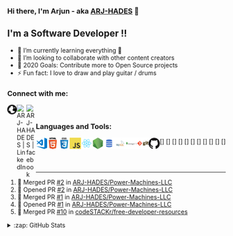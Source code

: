 ### Hi there, I'm Arjun - aka [ARJ-HADES][website] 👋


## I'm a Software Developer !!

- 🌱 I’m currently learning everything 🤣
- 👯 I’m looking to collaborate with other content creators
- 🥅 2020 Goals: Contribute more to Open Source projects
- ⚡ Fun fact: I love to draw and play guitar / drums

### Connect with me:

[<img align="left" alt="ARJ-HADES" width="22px" src="https://raw.githubusercontent.com/iconic/open-iconic/master/svg/globe.svg" />][website]
[<img align="left" alt="ARJ-HADES | LinkedIn" width="22px" src="https://cdn.jsdelivr.net/npm/simple-icons@v3/icons/linkedin.svg" />][linkedin]
[<img align="left" alt="ARJ-HADES | facebook" width="22px" src="https://cdn.jsdelivr.net/npm/simple-icons@v3/icons/facebook.svg" />][facebook]

<br />

### Languages and Tools:

[<img align="left" alt="Visual Studio Code" width="26px" src="https://raw.githubusercontent.com/github/explore/80688e429a7d4ef2fca1e82350fe8e3517d3494d/topics/visual-studio-code/visual-studio-code.png" />]
[<img align="left" alt="HTML5" width="26px" src="https://raw.githubusercontent.com/github/explore/80688e429a7d4ef2fca1e82350fe8e3517d3494d/topics/html/html.png" />]
[<img align="left" alt="CSS3" width="26px" src="https://raw.githubusercontent.com/github/explore/80688e429a7d4ef2fca1e82350fe8e3517d3494d/topics/css/css.png" />]
[<img align="left" alt="JavaScript" width="26px" src="https://raw.githubusercontent.com/github/explore/80688e429a7d4ef2fca1e82350fe8e3517d3494d/topics/javascript/javascript.png" />]
[<img align="left" alt="React" width="26px" src="https://raw.githubusercontent.com/github/explore/80688e429a7d4ef2fca1e82350fe8e3517d3494d/topics/react/react.png" />]
[<img align="left" alt="Node.js" width="26px" src="https://raw.githubusercontent.com/github/explore/80688e429a7d4ef2fca1e82350fe8e3517d3494d/topics/nodejs/nodejs.png" />]
[<img align="left" alt="SQL" width="26px" src="https://raw.githubusercontent.com/github/explore/80688e429a7d4ef2fca1e82350fe8e3517d3494d/topics/sql/sql.png" />]
[<img align="left" alt="MySQL" width="26px" src="https://raw.githubusercontent.com/github/explore/80688e429a7d4ef2fca1e82350fe8e3517d3494d/topics/mysql/mysql.png" />]
[<img align="left" alt="MongoDB" width="26px" src="https://raw.githubusercontent.com/github/explore/80688e429a7d4ef2fca1e82350fe8e3517d3494d/topics/mongodb/mongodb.png" />]
[<img align="left" alt="Git" width="26px" src="https://raw.githubusercontent.com/github/explore/80688e429a7d4ef2fca1e82350fe8e3517d3494d/topics/git/git.png" />]
[<img align="left" alt="GitHub" width="26px" src="https://raw.githubusercontent.com/github/explore/78df643247d429f6cc873026c0622819ad797942/topics/github/github.png" />]

<br />
<br />

---


  
<!--START_SECTION:activity-->
1. 🎉 Merged PR [#2](https://github.com/ARJ-HADES/Power-Machines-LLC/pull/2) in [ARJ-HADES/Power-Machines-LLC](https://github.com/ARJ-HADES/Power-Machines-LLC)
2. 💪 Opened PR [#2](https://github.com/ARJ-HADES/Power-Machines-LLC/pull/2) in [ARJ-HADES/Power-Machines-LLC](https://github.com/ARJ-HADES/Power-Machines-LLC)
3. 🎉 Merged PR [#1](https://github.com/ARJ-HADES/Power-Machines-LLC/pull/1) in [ARJ-HADES/Power-Machines-LLC](https://github.com/ARJ-HADES/Power-Machines-LLC)
4. 💪 Opened PR [#1](https://github.com/ARJ-HADES/Power-Machines-LLC/pull/1) in [ARJ-HADES/Power-Machines-LLC](https://github.com/ARJ-HADES/Power-Machines-LLC)
5. 🎉 Merged PR [#10](https://github.com/codeSTACKr/free-developer-resources/pull/10) in [codeSTACKr/free-developer-resources](https://github.com/codeSTACKr/free-developer-resources)
<!--END_SECTION:activity-->

</details>

<details>
  <summary>:zap: GitHub Stats</summary>

  <img align="left" alt="codeSTACKr's GitHub Stats" src="https://github-readme-stats.codestackr.vercel.app/api?username=codeSTACKr&show_icons=true&hide_border=true" />

</details>

[website]:  https://arj-hades.github.io/My-personalwebsite/
[facebook]: https://www.facebook.com/profile.php?id=100009521726197
[linkedin]: https://www.linkedin.com/in/arjun-vinod-028595154/
